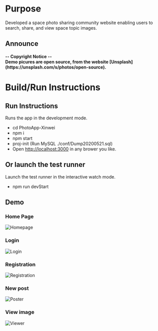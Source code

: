 

# Purpose
Developed a space photo sharing community website enabling users to search, share, and view space topic images.

## Announce
<h4>-- Copyright Notice --<br />
Demo picures are open source, from the website [Unsplash](https://unsplash.com/s/photos/open-source).

# Build/Run Instructions
## Run Instructions
Runs the app in the development mode.<br />
- cd PhotoApp-Xinwei </br>
- npm i <br />
- npm start <br />
- proj-init   (Run MySQL ./conf/Dump20200521.sql) <br />
- Open [http://localhost:3000](http://localhost:3000) in any brower you like.

## Or launch the test runner 
Launch the test runner in the interactive watch mode.<br />
- npm run devStart

## Demo
### Home Page 
![Homepage](https://github.com/IvyFan19/ImageGallaryApp/blob/master/screenshots/Home.png)

### Login 
![Login](https://github.com/IvyFan19/ImageGallaryApp/blob/master/screenshots/login.png)

### Registration
![Registration](https://github.com/IvyFan19/ImageGallaryApp/blob/master/screenshots/register.png)

### New post
![Poster](https://github.com/IvyFan19/ImageGallaryApp/blob/master/screenshots/post.png)

### View image
![Viewer](https://github.com/IvyFan19/ImageGallaryApp/blob/master/screenshots/showimage.png)

